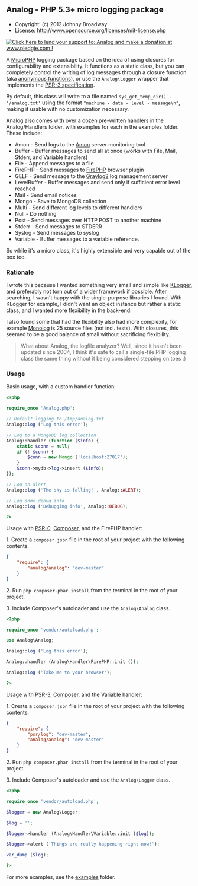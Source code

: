 ## Analog - PHP 5.3+ micro logging package

* Copyright: (c) 2012 Johnny Broadway
* License: http://www.opensource.org/licenses/mit-license.php

<a href='http://www.pledgie.com/campaigns/16595'><img alt='Click here to lend your support to: Analog and make a donation at www.pledgie.com !' src='http://www.pledgie.com/campaigns/16595.png?skin_name=chrome' border='0' /></a>

A [MicroPHP](http://microphp.org/) logging package based on the idea of using closures
for configurability and extensibility. It functions as a static class, but you can
completely control the writing of log messages through a closure function
(aka [anonymous functions](http://ca3.php.net/manual/en/functions.anonymous.php)),
or use the `Analog\Logger` wrapper that implements the
[PSR-3 specification](https://github.com/php-fig/fig-standards/blob/master/accepted/PSR-3-logger-interface.md).

By default, this class will write to a file named `sys_get_temp_dir() . '/analog.txt'`
using the format `"machine - date - level - message\n"`, making it usable with no
customization necessary.

Analog also comes with over a dozen pre-written handlers in the Analog/Handlers folder,
with examples for each in the examples folder. These include:

* Amon - Send logs to the [Amon](http://amon.cx/) server monitoring tool
* Buffer - Buffer messages to send all at once (works with File, Mail, Stderr, and Variable handlers)
* File - Append messages to a file
* FirePHP - Send messages to [FirePHP](http://www.firephp.org/) browser plugin
* GELF - Send message to the [Graylog2](http://www.graylog2.org/) log management server
* LevelBuffer - Buffer messages and send only if sufficient error level reached
* Mail - Send email notices
* Mongo - Save to MongoDB collection
* Multi - Send different log levels to different handlers
* Null - Do nothing
* Post - Send messages over HTTP POST to another machine
* Stderr - Send messages to STDERR
* Syslog - Send messages to syslog
* Variable - Buffer messages to a variable reference.

So while it's a micro class, it's highly extensible and very capable out of the box too.

### Rationale

I wrote this because I wanted something very small and simple like
[KLogger](https://github.com/katzgrau/KLogger), and preferably not torn out
of a wider framework if possible. After searching, I wasn't happy with the
single-purpose libraries I found. With KLogger for example, I didn't want an
object instance but rather a static class, and I wanted more flexibility in
the back-end.

I also found some that had the flexibility also had more complexity, for example
[Monolog](https://github.com/Seldaek/monolog) is 25 source files (not incl. tests).
With closures, this seemed to be a good balance of small without sacrificing
flexibility.

> What about Analog, the logfile analyzer? Well, since it hasn't been updated
> since 2004, I think it's safe to call a single-file PHP logging class the
> same thing without it being considered stepping on toes :)

### Usage

Basic usage, with a custom handler function:

```php
<?php

require_once 'Analog.php';

// Default logging to /tmp/analog.txt
Analog::log ('Log this error');

// Log to a MongoDB log collection
Analog::handler (function ($info) {
	static $conn = null;
	if (! $conn) {
		$conn = new Mongo ('localhost:27017');
	}
	$conn->mydb->log->insert ($info);
});

// Log an alert
Analog::log ('The sky is falling!', Analog::ALERT);

// Log some debug info
Analog::log ('Debugging info', Analog::DEBUG);

?>
```

Usage with [PSR-0](https://github.com/php-fig/fig-standards/blob/master/accepted/PSR-0.md),
[Composer](http://getcomposer.org/), and the FirePHP handler:

1\. Create a `composer.json` file in the root of your project with the following contents.

```json
{
	"require": {
		"analog/analog": "dev-master"
	}
}
```

2\. Run `php composer.phar install` from the terminal in the root of your project.

3\. Include Composer's autoloader and use the `Analog\Analog` class.

```php
<?php

require_once 'vendor/autoload.php';

use Analog\Analog;

Analog::log ('Log this error');

Analog::handler (Analog\Handler\FirePHP::init ());

Analog::log ('Take me to your browser');

?>
```

Usage with [PSR-3](https://github.com/php-fig/fig-standards/blob/master/accepted/PSR-3-logger-interface.md),
[Composer](http://getcomposer.org/), and the Variable handler:

1\. Create a `composer.json` file in the root of your project with the following contents.

```json
{
	"require": {
		"psr/log": "dev-master",
		"analog/analog": "dev-master"
	}
}
```

2\. Run `php composer.phar install` from the terminal in the root of your project.

3\. Include Composer's autoloader and use the `Analog\Logger` class.

```php
<?php

require_once 'vendor/autoload.php';

$logger = new Analog\Logger;

$log = '';

$logger->handler (Analog\Handler\Variable::init ($log));

$logger->alert ('Things are really happening right now!');

var_dump ($log);

?>
```

For more examples, see the [examples](https://github.com/jbroadway/analog/tree/master/examples) folder.
